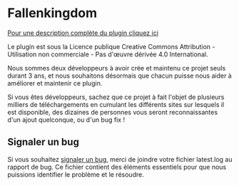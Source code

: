 Fallenkingdom
===
[Pour une description complète du plugin cliquez ici](https://www.spigotmc.org/resources/fallenkingdom.38878/)

Le plugin est sous la Licence publique Creative Commons Attribution - Utilisation non commerciale - Pas d'œuvre dérivée 4.0 International.

Nous sommes deux développeurs à avoir crée et maintenu ce projet seuls durant 3 ans, et nous souhaitons  désormais que chacun puisse nous aider à améliorer et maintenir ce plugin. 

Si vous êtes développeurs, sachez que ce projet à fait l'objet de plusieurs milliers de téléchargements en cumulant les différents sites sur lesquels il est disponible, des dizaines de personnes vous seront reconnaissantes d'un ajout quelconque, ou d'un bug fix !


## Signaler un bug
Si vous souhaitez [signaler un bug](https://github.com/Etrenak/fallenkingdom/issues/new), merci de joindre votre fichier latest.log au rapport de bug. Ce fichier contient des éléments essentiels pour que nous puissions identifier le problème et le résoudre.
